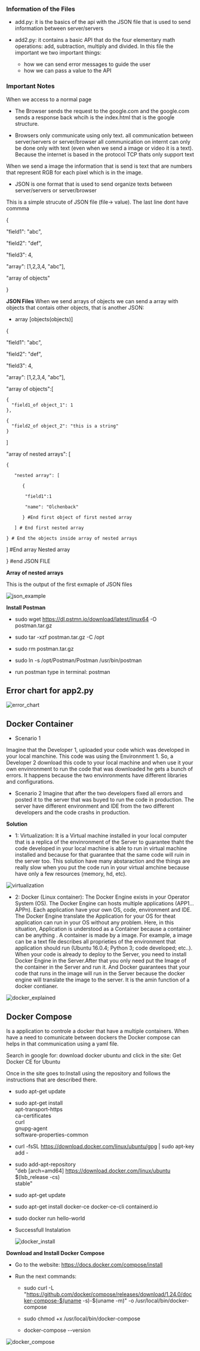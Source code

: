 ### Information of the Files

- add.py: it is the basics of the api with the JSON file that is used to send information between server/servers

- add2.py: it contains a basic API that do the four elementary math operations: add, subtraction, multiply and divided. In this file the important we two important things:
    - how we can send error messages to guide the user
    - how we can pass a value to the API


### Important Notes

When we access to a normal page 

- The Browser sends the request to the google.com and the google.com sends a response back whcih is the index.html that is the google structure.

- Browsers only communicate using only text. all communication between server/servers or server/browser all communication on internt can only be done only with text (even when we send a image or video it is a text). Because the internet is based in the protocol TCP thats only support text

When we send a image the information that is send is text that are numbers that represent RGB for each pixel which is in the image.

- JSON is one format that is used to send organize texts between server/servers or server/browser

This is a simple strucute of JSON file (file-> value). The last line dont have commma

{

  "field1": "abc",
  
  "field2": "def",
  
  "field3": 4,
  
  "array": [1,2,3,4, "abc"],
  
  "array of objects"
  
}


**JSON Files**
When we send arrays of objects we can send a array with objects that contais other objects, that is another JSON:

- array [objects(objects)]

{

  "field1": "abc",
  
  "field2": "def",
  
  "field3": 4,
  
  "array": [1,2,3,4, "abc"],
  
  "array of objects":[
    
    {
      "field1_of object_1": 1
    },
    
    {
      "field2_of object_2": "this is a string"
    }
    
  ]
  
  "array of nested arrays": [
    
    {
    
       "nested array": [
       
          {
          
           "field1":1
           
           "name": "Olchenback"
      
          } #End first object of first nested array
          
       ] # End first nested array
    
    } # End the objects inside array of nested arrays
   
    
    
  ] #End array Nested array
     
  
} #end JSON FILE


**Array of nested arrays**

This is the output of the first exmaple of JSON files

![json_example](https://user-images.githubusercontent.com/37953610/57933258-b2c1c300-78b4-11e9-9275-0772e6e6c225.png)

**Install Postman**

- sudo wget https://dl.pstmn.io/download/latest/linux64 -O postman.tar.gz

- sudo tar -xzf postman.tar.gz -C /opt

- sudo rm postman.tar.gz

- sudo ln -s /opt/Postman/Postman /usr/bin/postman

- run postman type in terminal: postman

## Error chart for app2.py

![error_chart](https://user-images.githubusercontent.com/37953610/57983413-7d021300-7a49-11e9-918b-2748b2c2929b.png)


## Docker Container
- Scenario 1

Imagine that the Developer 1, uploaded your code which was developed in your local manchine. This code was using the Environnment 1. So, a Developer 2 download this code to your local machine and when use it your own envinronment to run the code that was downloaded he gets a bunch of errors. It happens because the two envinronments have different libraries and configurations. 

- Scenario 2
Imagine that after the two developers fixed all errors and posted it to the server that was buyed to run the code in production. The server have different environment and IDE from the two different developers and the code crashs in production.

**Solution**

- 1: Virtualization: It is a Virtual machine installed in your local computer that is a replica of the envinronment of the Server to guarantee thaht the code developed in your local machine is able to run in virtual machine installed and because for that guarantee that the same code will ruin in the server too. This solution have many abstaraction and the things are really slow when you put the code run in your virtual amchine because have only a few resources (memory, hd, etc).

![virtualization](https://user-images.githubusercontent.com/37953610/57986171-6ec3ef00-7a69-11e9-8d05-a3ac16819c49.png)


- 2: Docker (Linux container): The Docker Engine exists in your Operator System (OS).  The Docker Engine can hosts multiple applications (APP1... APPn). Each application have your own OS, code, environment and IDE. The Docker Engine translate the Application for your OS for theat application can run in your OS without any problem. Here, in this situation, Application is understood as a Container because a container can be anything . A container is made by a image. For example, a image can be a text file describes all proprieties of the environment that application should run (Ubuntu 16.0.4; Python 3; code developed; etc..). When your code is already to deploy to the Server, you need to install Docker Engine in the Server.After that you only need put the Image of the container in the Server and run it. And Docker guarantees that your code that runs in the image will run in the Server because the docker engine will translate the image to the server. It is the amin function of a docker contianer. 

![docker_explained](https://user-images.githubusercontent.com/37953610/57986410-789b2180-7a6c-11e9-888d-e576500c3d03.png)

## Docker Compose

Is a application to controle a docker that have a multiple containers. When have a need to comunicate between dockers the Docker compose can helps in that communication using a yaml file. 

Search in google for: download docker ubuntu and click in the site: Get Docker CE for Ubuntu

Once in the site goes to:Install using the repository and follows the instructions that are described there.


- sudo apt-get update

- sudo apt-get install \
    apt-transport-https \
    ca-certificates \
    curl \
    gnupg-agent \
    software-properties-common
    
 - curl -fsSL https://download.docker.com/linux/ubuntu/gpg | sudo apt-key add -
 
 - sudo add-apt-repository \
   "deb [arch=amd64] https://download.docker.com/linux/ubuntu \
   $(lsb_release -cs) \
   stable"
   
 - sudo apt-get update
   
 - sudo apt-get install docker-ce docker-ce-cli containerd.io
   
 - sudo docker run hello-world
   
 - Successfull Instalation
   
   ![docker_install](https://user-images.githubusercontent.com/37953610/57986717-7f2b9800-7a70-11e9-83cf-088e0264aa5a.png)

**Download and Install Docker Compose**

- Go to the website: https://docs.docker.com/compose/install

- Run the next commands:

    - sudo curl -L "https://github.com/docker/compose/releases/download/1.24.0/docker-compose-$(uname -s)-$(uname -m)" -o /usr/local/bin/docker-compose

    - sudo chmod +x /usr/local/bin/docker-compose
    
    - docker-compose --version
    
![docker_compose](https://user-images.githubusercontent.com/37953610/57986824-a9318a00-7a71-11e9-9ed1-c948338f1e78.png)






